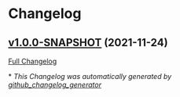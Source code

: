 # Changelog

## [v1.0.0-SNAPSHOT](https://github.com/NASA-PDS/registry/tree/v1.0.0-SNAPSHOT) (2021-11-24)

[Full Changelog](https://github.com/NASA-PDS/registry/compare/1f4d45e5a395b8d05b58a0924066dcd3cd0b3565...v1.0.0-SNAPSHOT)



\* *This Changelog was automatically generated by [github_changelog_generator](https://github.com/github-changelog-generator/github-changelog-generator)*
